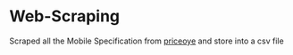 # Web-Scraping
Scraped all the Mobile Specification from [priceoye](https://priceoye.pk/) and store into a csv file
